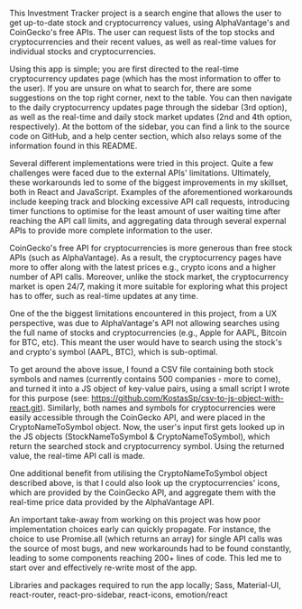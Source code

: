 This Investment Tracker project is a search engine that allows the user to get up-to-date stock and cryptocurrency values, using AlphaVantage's and CoinGecko's free APIs. The user can request lists of the top stocks and cryptocurrencies and their recent values, as well as real-time values for individual stocks and cryptocurrencies.

Using this app is simple; you are first directed to the real-time cryptocurrency updates page (which has the most information to offer to the user). If you are unsure on what to search for, there are some suggestions on the top right corner, next to the table.
You can then navigate to the daily cryptocurrency updates page through the sidebar (3rd option), as well as the real-time and daily stock market updates (2nd and 4th option, respectively).
At the bottom of the sidebar, you can find a link to the source code on GitHub, and a help center section, which also relays some of the information found in this README.

Several different implementations were tried in this project. Quite a few challenges were faced due to the external APIs' limitations. Ultimately, these workarounds led to some of the biggest improvements in my skillset, both in React and JavaScript. Examples of the aforementioned workarounds include keeping track and blocking excessive API call requests, introducing timer functions to optimise for the least amount of user waiting time after reaching the API call limits, and aggregating data through several expernal APIs to provide more complete information to the user.

CoinGecko's free API for cryptocurrencies is more generous than free stock APIs (such as AlphaVantage). As a result, the cryptocurrency pages have more to offer along with the latest prices e.g., crypto icons and a higher number of API calls. Moreover, unlike the stock market, the cryptocurrency market is open 24/7, making it more suitable for exploring what this project has to offer, such as real-time updates at any time.

One of the the biggest limitations encountered in this project, from a UX perspective, was due to AlphaVantage's API not allowing searches using the full name of stocks and cryptocurrencies (e.g., Apple for AAPL, Bitcoin for BTC, etc). This meant the user would have to search using the stock's and crypto's symbol (AAPL, BTC), which is sub-optimal.

To get around the above issue, I found a CSV file containing both stock symbols and names (currently contains 500 companies - more to come), and turned it into a JS object of key-value pairs, using a small script I wrote for this purpose (see: https://github.com/KostasSp/csv-to-js-object-with-react.git).
Similarly, both names and symbols for cryptocurrencies were easily accessible through the CoinGecko API, and were placed in the CryptoNameToSymbol object.
Now, the user's input first gets looked up in the JS objects (StockNameToSymbol & CryptoNameToSymbol), which return the searched stock and cryptocurrency symbol. Using the returned value, the real-time API call is made.

One additional benefit from utilising the CryptoNameToSymbol object described above, is that I could also look up the cryptocurrencies' icons, which are provided by the CoinGecko API, and aggregate them with the real-time price data provided by the AlphaVantage API.

An important take-away from working on this project was how poor implementation choices early can quickly propagate. For instance, the choice to use Promise.all (which returns an array) for single API calls was the source of most bugs, and new workarounds had to be found constantly, leading to some components reaching 200+ lines of code. This led me to start over and effectively re-write most of the app.

Libraries and packages required to run the app locally; Sass, Material-UI, react-router, react-pro-sidebar, react-icons, emotion/react
